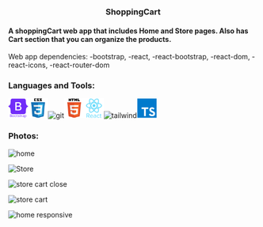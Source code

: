 <h3 align="center">ShoppingCart</h3>

<h4>A shoppingCart web app that includes Home and Store pages. Also has Cart section that you can organize the products.</h4>
<p align="left">
  Web app dependencies:
-bootstrap,
-react,
-react-bootstrap,
-react-dom,
-react-icons,
-react-router-dom
</p>

<h3 align="left">Languages and Tools:</h3>
<p align="left"><img src="https://raw.githubusercontent.com/devicons/devicon/master/icons/bootstrap/bootstrap-plain-wordmark.svg" alt="bootstrap" width="40" height="40"/><img src="https://raw.githubusercontent.com/devicons/devicon/master/icons/css3/css3-original-wordmark.svg" alt="css3" width="40" height="40"/><img src="https://www.vectorlogo.zone/logos/git-scm/git-scm-icon.svg" alt="git" width="40" height="40"/><img src="https://raw.githubusercontent.com/devicons/devicon/master/icons/html5/html5-original-wordmark.svg" alt="html5" width="40" height="40"/><img src="https://raw.githubusercontent.com/devicons/devicon/master/icons/react/react-original-wordmark.svg" alt="react" width="40" height="40"/><img src="https://www.vectorlogo.zone/logos/tailwindcss/tailwindcss-icon.svg" alt="tailwind" width="40" height="40"/><img src="https://raw.githubusercontent.com/devicons/devicon/master/icons/typescript/typescript-original.svg" alt="typescript" width="40" height="40"/></p>

<h3 align="left">Photos:</h3>

![home](https://github.com/user-attachments/assets/d9df6777-4414-41f5-829d-ef2ebe47ab40)

![Store](https://github.com/user-attachments/assets/0b138372-2d20-4d34-a30d-59a496ce6bab)

![store cart close](https://github.com/user-attachments/assets/a62671cc-937a-416f-9987-53d5cee6de11)

![store cart](https://github.com/user-attachments/assets/12e7673b-36b0-4faf-834a-537a4fd3b773)

![home responsive](https://github.com/user-attachments/assets/edb84692-b240-4d56-a4e0-25ee55a1badd)

